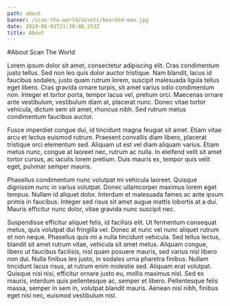 ```yaml
---
path: about
banner: /scan-the-world/assets/bearded-man.jpg
date: 2019-06-01T21:30:48.253Z
title: About
---
```

#About Scan The World

Lorem ipsum dolor sit amet, consectetur adipiscing elit. Cras condimentum justo tellus. Sed non leo quis dolor auctor tristique. Nam blandit, lacus id faucibus sodales, justo quam rutrum lorem, suscipit malesuada ligula tellus eget libero. Cras gravida ornare turpis, sit amet varius odio condimentum non. Integer et tortor porta, tempor lacus vel, pretium orci. Maecenas ornare ante vestibulum, vestibulum diam at, placerat nunc. Donec vitae tortor vehicula, dictum sem sit amet, rhoncus nibh. Sed rutrum metus condimentum faucibus auctor.

Fusce imperdiet congue dui, id tincidunt magna feugiat sit amet. Etiam vitae arcu et lectus euismod rutrum. Praesent convallis diam libero, placerat tristique orci elementum sed. Aliquam ut est vel diam aliquam varius. Etiam metus nunc, congue at laoreet nec, rutrum ac nulla. In eleifend velit sit amet tortor cursus, ac iaculis lorem pretium. Duis mauris ex, tempor quis velit eget, pulvinar semper mauris.

Phasellus condimentum nunc volutpat mi vehicula laoreet. Quisque dignissim nunc in varius volutpat. Donec ullamcorper maximus lorem eget tempus. Nullam id aliquet dolor. Interdum et malesuada fames ac ante ipsum primis in faucibus. Integer sed risus sit amet augue mattis lobortis at a dui. Mauris efficitur nunc dolor, vitae gravida nunc suscipit nec.

Suspendisse efficitur aliquet felis, id facilisis elit. Ut fermentum consequat metus, quis volutpat dui fringilla vel. Donec at nunc vel nunc aliquet rutrum et non neque. Phasellus quis mi a nulla tincidunt vehicula. Sed tellus lectus, blandit sit amet rutrum vitae, vehicula sit amet metus. Aliquam congue, libero ut faucibus facilisis, nisl quam posuere mauris, sed varius nisl libero non dui. Nulla finibus leo justo, in sodales urna pharetra finibus. Nullam tincidunt lacus risus, at rutrum enim molestie sed. Aliquam erat volutpat. Quisque nisi nisi, efficitur ornare justo eu, mollis maximus nisl. Sed ex mauris, interdum quis pellentesque ac, semper et libero. Pellentesque felis massa, semper in sem in, volutpat blandit mauris. Aenean nisl nibh, finibus eget nisi nec, euismod vestibulum nisl.
